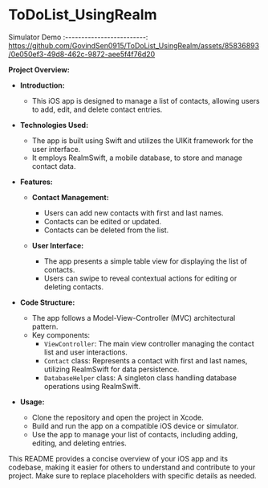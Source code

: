 # ToDoList_UsingRealm

Simulator Demo
:-------------------------:
https://github.com/GovindSen0915/ToDoList_UsingRealm/assets/85836893/0e050ef3-49d8-462c-9872-aee5f4f76d20

**Project Overview:**

- **Introduction:**
  - This iOS app is designed to manage a list of contacts, allowing users to add, edit, and delete contact entries.

- **Technologies Used:**
  - The app is built using Swift and utilizes the UIKit framework for the user interface.
  - It employs RealmSwift, a mobile database, to store and manage contact data.

- **Features:**
  - **Contact Management:**
    - Users can add new contacts with first and last names.
    - Contacts can be edited or updated.
    - Contacts can be deleted from the list.

  - **User Interface:**
    - The app presents a simple table view for displaying the list of contacts.
    - Users can swipe to reveal contextual actions for editing or deleting contacts.

- **Code Structure:**
  - The app follows a Model-View-Controller (MVC) architectural pattern.
  - Key components:
    - `ViewController`: The main view controller managing the contact list and user interactions.
    - `Contact` class: Represents a contact with first and last names, utilizing RealmSwift for data persistence.
    - `DatabaseHelper` class: A singleton class handling database operations using RealmSwift.

- **Usage:**
  - Clone the repository and open the project in Xcode.
  - Build and run the app on a compatible iOS device or simulator.
  - Use the app to manage your list of contacts, including adding, editing, and deleting entries.

This README provides a concise overview of your iOS app and its codebase, making it easier for others to understand and contribute to your project. Make sure to replace placeholders with specific details as needed.
